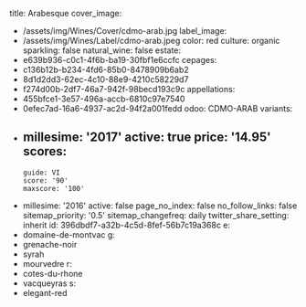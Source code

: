 title: Arabesque
cover_image:
  - /assets/img/Wines/Cover/cdmo-arab.jpg
label_image:
  - /assets/img/Wines/Label/cdmo-arab.jpeg
color: red
culture: organic
sparkling: false
natural_wine: false
estate:
  - e639b936-c0c1-4f6b-ba19-30fbf1e6ccfc
cepages:
  - c136b12b-b234-4fd6-85b0-8478909b6ab2
  - 8d1d2dd3-62ec-4c10-88e9-4210c58229d7
  - f274d00b-2df7-46a7-942f-98becd193c9c
appellations:
  - 455bfce1-3e57-496a-accb-6810c97e7540
  - 0efec7ad-16a6-4937-ac2d-94f2a001fedd
odoo: CDMO-ARAB
variants:
  -
    millesime: '2017'
    active: true
    price: '14.95'
    scores:
      -
        guide: VI
        score: '90'
        maxscore: '100'
  -
    millesime: '2016'
    active: false
page_no_index: false
no_follow_links: false
sitemap_priority: '0.5'
sitemap_changefreq: daily
twitter_share_setting: inherit
id: 396dbdf7-a32b-4c5d-8fef-56b7c19a368c
e:
  - domaine-de-montvac
g:
  - grenache-noir
  - syrah
  - mourvedre
r:
  - cotes-du-rhone
  - vacqueyras
s:
  - elegant-red
